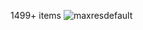 1499+ items
![maxresdefault](https://user-images.githubusercontent.com/92866354/206628367-894c16c0-3382-468e-8da2-6f4fa343967b.jpg)
